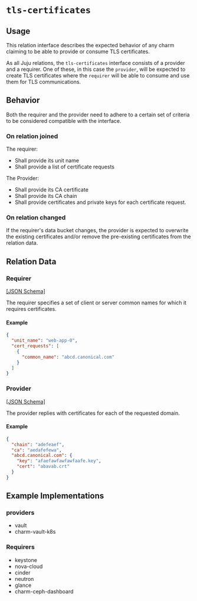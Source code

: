 # `tls-certificates`

## Usage

This relation interface describes the expected behavior of any charm claiming to be able to provide 
or consume TLS certificates.

As all Juju relations, the `tls-certificates` interface consists of a provider and a requirer. 
One of these, in this case the `provider`, will be expected to create TLS certificates where the 
`requirer` will be able to consume and use them for TLS communications.

## Behavior

Both the requirer and the provider need to adhere to a certain set of criteria to be considered 
compatible with the interface.

### On relation joined

The requirer:
- Shall provide its unit name
- Shall provide a list of certificate requests 

The Provider:
- Shall provide its CA certificate
- Shall provide its CA chain
- Shall provide certificates and private keys for each certificate request.

### On relation changed

If the requirer's data bucket changes, the provider is expected to overwrite the existing 
certificates and/or remove the pre-existing certificates from the relation data.

## Relation Data

### Requirer

[\[JSON Schema\]](./schemas/requirer.json)

The requirer specifies a set of client or server common names for which it requires certificates.

#### Example

```json
{
  "unit_name": "web-app-0",
  "cert_requests": [
    {
      "common_name": "abcd.canonical.com"
    }
  ]
}
```

### Provider

[\[JSON Schema\]](./schemas/provider.json)

The provider replies with certificates for each of the requested domain.

#### Example

```json
{
  "chain": "adefeaef",
  "ca": "aedafefewa",
  "abcd.canonical.com": {
    "key": "afaefawfawfawfaafe.key",
    "cert": "abavab.crt"
  }
}
```

## Example Implementations

### providers
  - vault
  - charm-vault-k8s

### Requirers
  - keystone
  - nova-cloud
  - cinder
  - neutron
  - glance
  - charm-ceph-dashboard
